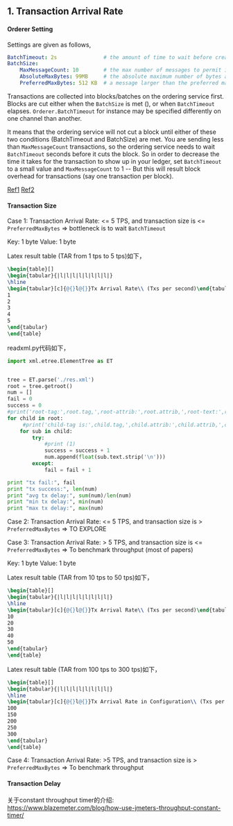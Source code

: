## 1. Transaction Arrival Rate


#### Orderer Setting

Settings are given as follows,

```yaml
BatchTimeout: 2s               # the amount of time to wait before creating a batch.
BatchSize:
    MaxMessageCount: 10        # the max number of messages to permit in a batch. 
    AbsoluteMaxBytes: 99MB     # the absolute maximum number of bytes allowed for the serialized messages in a batch.
    PreferredMaxBytes: 512 KB  # a message larger than the preferred max bytes will result in a batch larger than preferred max bytes
```

Transactions are collected into blocks/batches on the ordering service first. Blocks are cut either when the `BatchSize` is met (), or when `BatchTimeout` elapses. `Orderer.BatchTimeout` for instance may be specified differently on one channel than another.

It means that the ordering service will not cut a block until either of these two conditions (BatchTimeout and BatchSize) are met. You are sending less than `MaxMessageCount` transactions, so the ordering service needs to wait `BatchTimeout` seconds before it cuts the block. So in order to decrease the time it takes for the transaction to show up in your ledger, set `BatchTimeout` to a small value and `MaxMessageCount` to 1 -- But this will result block overhead for transactions (say one transaction per block).

[Ref1](https://stackoverflow.com/questions/50226153/orderer-and-committer-taking-time-to-put-data-into-ledger)
[Ref2](https://stackoverflow.com/questions/42756681/how-exactly-blocks-are-created-in-hyperledger-fabric)







#### Transaction Size




Case 1: Transaction Arrival Rate: <= 5 TPS, and transaction size is <= `PreferredMaxBytes` => bottleneck is to wait `BatchTimeout` 

Key: 1 byte
Value: 1 byte


Latex result table (TAR from 1 tps to 5 tps)如下，

```latex
\begin{table}[]
\begin{tabular}{|l|l|l|l|l|l|l|l|}
\hline
\begin{tabular}[c]{@{}l@{}}Tx Arrival Rate\\ (Txs per second)\end{tabular} & Test Rounds & \begin{tabular}[c]{@{}l@{}}Accepted Txs\\ (per Round)\end{tabular} & \begin{tabular}[c]{@{}l@{}}Rejected Txs\\ (per Round)\end{tabular} & \begin{tabular}[c]{@{}l@{}}Throughput\\ (Txs per second per Round)\end{tabular} & \begin{tabular}[c]{@{}l@{}}Avg Tx Delay\\ (second)\end{tabular} & \begin{tabular}[c]{@{}l@{}}Min Tx Delay\\ (second)\end{tabular} & \begin{tabular}[c]{@{}l@{}}Max Tx Delay\\ (second)\end{tabular} \\ \hline
1                                                                          & 10          & 1                                                                  & 0                                                                  & 1                                                                     & 2.353                                                           & 2.319                                                           & 2.386                                                           \\ \hline
2                                                                          & 10          & 2                                                                  & 0                                                                  & 2                                                                     & 2.338                                                           & 1.875                                                           & 2.391                                                           \\ \hline
3                                                                          & 10          & 3                                                                  & 0                                                                  & 3                                                                     & 2.251                                                           & 1.697                                                           & 2.381                                                           \\ \hline
4                                                                          & 10          & 4                                                                  & 0                                                                  & 4                                                                     & 2.280                                                           & 1.519                                                           & 2.393                                                           \\ \hline
5                                                                          & 10          & 5                                                                  & 0                                                                  & 5                                                                     & 2.239                                                           & 1.535                                                           & 2.407                                                           \\ \hline
\end{tabular}
\end{table}
```

readxml.py代码如下，
```py
import xml.etree.ElementTree as ET


tree = ET.parse('./res.xml')
root = tree.getroot()
num = []
fail = 0
success = 0
#print('root-tag:',root.tag,',root-attrib:',root.attrib,',root-text:',root.text)
for child in root:
     #print('child-tag is:',child.tag,',child.attrib:',child.attrib,',child.text:',child.text)
    for sub in child:
        try:
            #print (1)
            success = success + 1
            num.append(float(sub.text.strip('\n')))
        except:
            fail = fail + 1

print "tx fail:", fail
print "tx success:", len(num)
print "avg tx delay:", sum(num)/len(num)
print "min tx delay:", min(num)
print "max tx delay:", max(num)
```









Case 2: Transaction Arrival Rate: <= 5 TPS, and transaction size is > `PreferredMaxBytes` => TO EXPLORE









Case 3: Transaction Arrival Rate: > 5 TPS, and transaction size is <= `PreferredMaxBytes` => To benchmark throughput (most of papers)

Key: 1 byte
Value: 1 byte

Latex result table (TAR from 10 tps to 50 tps)如下，

```latex
\begin{table}[]
\begin{tabular}{|l|l|l|l|l|l|l|l|}
\hline
\begin{tabular}[c]{@{}l@{}}Tx Arrival Rate\\ (Txs per second)\end{tabular} & Test Rounds & \begin{tabular}[c]{@{}l@{}}Accepted Txs\\ (per Round)\end{tabular} & \begin{tabular}[c]{@{}l@{}}Rejected Txs\\ (per Round)\end{tabular} & \begin{tabular}[c]{@{}l@{}}Throughput\\ (Txs per second per Round)\end{tabular} & \begin{tabular}[c]{@{}l@{}}Avg Tx Delay\\ (second)\end{tabular} & \begin{tabular}[c]{@{}l@{}}Min Tx Delay\\ (second)\end{tabular} & \begin{tabular}[c]{@{}l@{}}Max Tx Delay\\ (second)\end{tabular} \\ \hline
10                                                                         & 10          & 10                                                                 & 0                                                                  & 10                                                                              & 0.543                                                           & 0.342                                                           & 2.018                                                           \\ \hline
20                                                                         & 10          & 20                                                                 & 0                                                                  & 20                                                                              & 0.753                                                           & 0.378                                                           & 2.641                                                           \\ \hline
30                                                                         & 10          & 30                                                                 & 0                                                                  & 30                                                                              & 0.890                                                           & 0.477                                                           & 2.843                                                           \\ \hline
40                                                                         & 10          & 40                                                                 & 0                                                                  & 40                                                                              & 0.930                                                           & 0.422                                                           & 2.742                                                           \\ \hline
50                                                                         & 10          & 50                                                                 & 0                                                                  & 50                                                                              & 1.083                                                           & 0.608                                                           & 2.872                                                           \\ \hline
\end{tabular}
\end{table}
```




Latex result table (TAR from 100 tps to 300 tps)如下，

```latex
\begin{table}[]
\begin{tabular}{|l|l|l|l|l|l|l|l|}
\hline
\begin{tabular}[c]{@{}l@{}}Tx Arrival Rate in Configuration\\ (Txs per second)\end{tabular} & Test Rounds & \begin{tabular}[c]{@{}l@{}}Total Txs Generated\\ (10 Rounds)\end{tabular} & \begin{tabular}[c]{@{}l@{}}Total Accepted Txs\\ (10 Rounds)\end{tabular} & \begin{tabular}[c]{@{}l@{}}Rejected Txs\\ (per Rounds)\end{tabular} & \begin{tabular}[c]{@{}l@{}}Avg Tx Delay\\ (second)\end{tabular} & \begin{tabular}[c]{@{}l@{}}Min Tx Delay\\ (second)\end{tabular} & \begin{tabular}[c]{@{}l@{}}Max Tx Delay\\ (second)\end{tabular} \\ \hline
100                                                                                         & 10          & 1000                                                                      & 980                                                                      & 20                                                                  & 1.588                                                           & 0.390                                                           & 2.986                                                           \\ \hline
150                                                                                         & 10          & 1500                                                                      & 1254                                                                     & 246                                                                 & 2.080                                                           & 0.666                                                           & 3.108                                                           \\ \hline
200                                                                                         & 10          & 2000                                                                      & 1317                                                                     & 683                                                                 & 2.320                                                           & 0.881                                                           & 3.223                                                           \\ \hline
250                                                                                         & 10          & 2500                                                                      & 989                                                                      & 1511                                                                & 2.513                                                           & 0.527                                                           & 3.421                                                           \\ \hline
300                                                                                         & 10          & 3000                                                                      & 532                                                                      & 2468                                                                & 2.417                                                           & 0.558                                                           & 3.673                                                           \\ \hline
\end{tabular}
\end{table}
```








Case 4: Transaction Arrival Rate: >5 TPS, and transaction size is > `PreferredMaxBytes` => To benchmark throughput











#### Transaction Delay







关于constant throughput timer的介绍: https://www.blazemeter.com/blog/how-use-jmeters-throughput-constant-timer/


